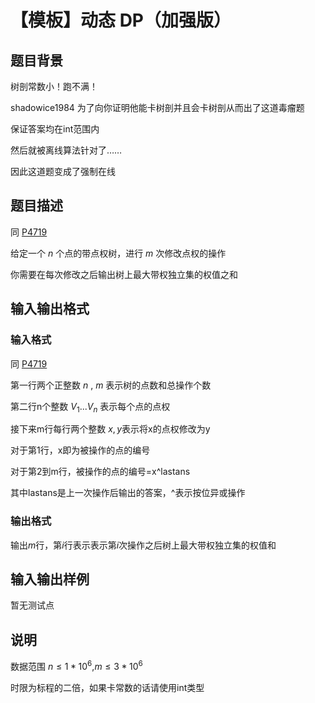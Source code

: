 # 【模板】动态 DP（加强版）

## 题目背景

树剖常数小！跑不满！

shadowice1984 为了向你证明他能卡树剖并且会卡树剖从而出了这道毒瘤题

保证答案均在int范围内

然后就被离线算法针对了……

因此这道题变成了强制在线

## 题目描述

同 [P4719](https://www.luogu.org/problemnew/show/P4719)

给定一个 $n$ 个点的带点权树，进行 $m$ 次修改点权的操作

你需要在每次修改之后输出树上最大带权独立集的权值之和

## 输入输出格式

### 输入格式

同 [P4719](https://www.luogu.org/problemnew/show/P4719)

第一行两个正整数 $n$ , $m$ 表示树的点数和总操作个数

第二行n个整数 $V_{1}...V_{n}$ 表示每个点的点权

接下来m行每行两个整数 $x,y$表示将x的点权修改为y

对于第1行，x即为被操作的点的编号

对于第2到m行，被操作的点的编号=x^lastans

其中lastans是上一次操作后输出的答案，^表示按位异或操作

### 输出格式

输出$m$行，第$i$行表示表示第$i$次操作之后树上最大带权独立集的权值和

## 输入输出样例

暂无测试点

## 说明

数据范围 $n \leq 1*10^6$,$m \leq 3*10^6$

时限为标程的二倍，如果卡常数的话请使用int类型

